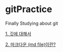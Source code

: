 # gitPractice

Finally Studying about git

[1. 깃에 대해서 ](https://github.com/Ethan-kim9/gitPractice/tree/main/aboutgit)

[2. 마크다운 (md file)이란?](what_is_md_file.md)

